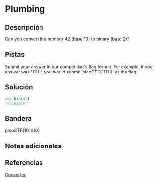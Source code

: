 # Plumbing

## Descripción
Can you convert the number 42 (base 10) to binary (base 2)?

## Pistas
Submit your answer in our competition's flag format. For example, if your answer was '11111', you would submit 'picoCTF{11111}' as the flag.

## Solución
```python
>>> bin(42)
'0b101010'
```

## Bandera
picoCTF{101010}

## Notas adicionales

## Referencias
[Converter](https://www.rapidtables.com/convert/number/hex-to-decimal.html)